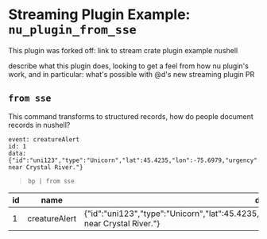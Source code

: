 # Streaming Plugin Example: `nu_plugin_from_sse`

This plugin was forked off: link to stream crate plugin example nushell

describe what this plugin does, looking to get a feel from how nu plugin's
work, and in particular: what's possible with @d's new streaming plugin PR

## `from sse`

This command transforms to structured records, how do people document records in nushell?

```
event: creatureAlert
id: 1
data: {"id":"uni123","type":"Unicorn","lat":45.4235,"lon":-75.6979,"urgency":"high","desc":"Injured near Crystal River."}

```

> ```nushell
> bp | from sse
> ````

| id| name | data |
| --- | --- | --- |
|1|creatureAlert|{"id":"uni123","type":"Unicorn","lat":45.4235,"lon":-75.6979,"urgency":"high","desc":"Injured near Crystal River."} |
